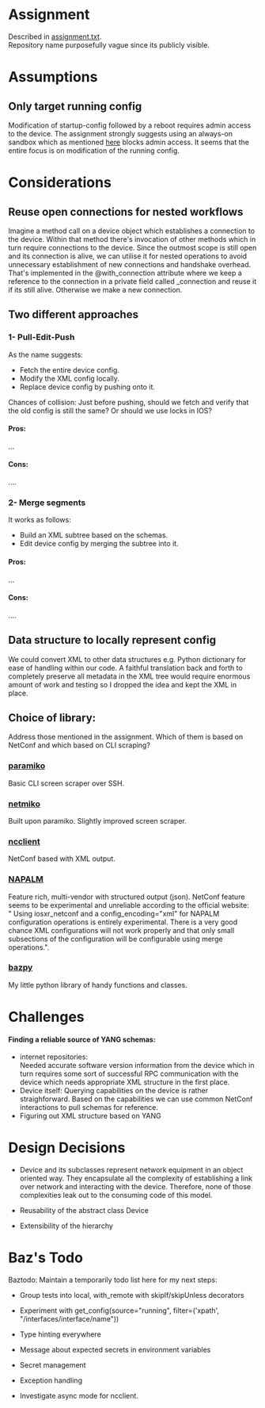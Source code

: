 # Assignment

Described in [assignment.txt](./assignment.txt).  
Repository name purposefully vague since its publicly visible.

# Assumptions

## Only target running config

Modification of startup-config followed by a reboot requires admin access to the device. The assignment strongly suggests using an always-on sandbox which as mentioned [here](https://developer.cisco.com/docs/sandbox/getting-started/#what-is-devnet-sandbox) blocks admin access. It seems that the entire focus is on modification of the running config.

# Considerations

## Reuse open connections for nested workflows

Imagine a method call on a device object which establishes a connection to the device. Within that method there's invocation of other methods which in turn require connections to the device.
Since the outmost scope is still open and its connection is alive, we can utilise it for nested operations to avoid unnecessary establishment of new connections and handshake overhead.
That's implemented in the @with_connection attribute where we keep a reference to the connection in a private field called _connection and reuse it if its still alive.
Otherwise we make a new connection.

## Two different approaches

### 1- Pull-Edit-Push

As the name suggests:
- Fetch the entire device config.
- Modify the XML config locally.
- Replace device config by pushing onto it.

Chances of collision:
Just before pushing, should we fetch and verify that the old config is still the same? Or should we use locks in IOS?

#### Pros:
...

#### Cons:
....

### 2- Merge segments
It works as follows:
- Build an XML subtree based on the schemas.
- Edit device config by merging the subtree into it.

#### Pros:
...

#### Cons:
....

## Data structure to locally represent config
We could convert XML to other data structures e.g. Python dictionary for ease of handling within our code.
A faithful translation back and forth to completely preserve all metadata in the XML tree would require enormous amount of work and testing so I dropped the idea and kept the XML in place.

## Choice of library:

Address those mentioned in the assignment.
Which of them is based on NetConf and which based on CLI scraping?

### [paramiko](https://www.paramiko.org/)

Basic CLI screen scraper over SSH.

### [netmiko](https://pynet.twb-tech.com/blog/netmiko-python-library.html)

Built upon paramiko. Slightly improved screen scraper.

### [ncclient](https://ncclient.readthedocs.io/en/latest/)

NetConf based with XML output.

### [NAPALM](https://napalm.readthedocs.io/en/latest/)

Feature rich, multi-vendor with structured output (json).
NetConf feature seems to be experimental and unreliable according to the official website:  
" Using iosxr_netconf and a config_encoding="xml" for NAPALM configuration operations is entirely experimental. There is a very good chance XML configurations will not work properly and that only small subsections of the configuration will be configurable using merge operations.".

### [bazpy](https://pypi.org/project/bazpy/)

My little python library of handy functions and classes.

# Challenges

#### Finding a reliable source of YANG schemas:
- internet repositories:  
Needed accurate software version information from the device which in turn requires some sort of successful RPC communication with the device which needs appropriate XML structure in the first place.
- Device itself:
Querying capabilities on the device is rather straighforward. Based on the capabilities we can use common NetConf interactions to pull schemas for reference.
- Figuring out XML structure based on YANG

# Design Decisions

- Device and its subclasses represent network equipment in an object oriented way. They encapsulate all the complexity of establishing a link over network and interacting with the device. Therefore, none of those complexities leak out to the consuming code of this model.

- Reusability of the abstract class Device

- Extensibility of the hierarchy

# Baz's Todo

Baztodo: Maintain a temporarily todo list here for my next steps:

- Group tests into local, with_remote with skipIf/skipUnless decorators

- Experiment with get_config(source="running", filter=('xpath', "/interfaces/interface/name"))

- Type hinting everywhere

- Message about expected secrets in environment variables

- Secret management

- Exception handling

- Investigate async mode for ncclient.  
